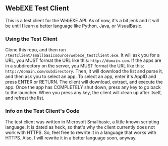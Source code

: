 ## WebEXE Test Client

This is a test client for the WebEXE API. As of now, it's a bit jenk and it will be until I learn a better language like Python, Java, or VisualBasic.

### Using the Test Client

Clone this repo, and then run `/testclient/smallbasicsource/webexe_testclient.exe`. It will ask you for a URL, you MUST format the URL like this: `http://domain.com`. If the apps are in a subdirectory on the server, you MUST format the URL like this: `http://domain.com/subdirectory`. Then, it will download the list and parse it, and then ask you to select an app. To select an app, enter it's AppID and press ENTER or RETURN. The client will download, extract, and execute the app. Once the app has COMPLETELY shut down, press any key to go back to the launcher. When you press any key, the client will clean up after itself, and refrest the list.

### Info on the Test Client's Code

The test client was written in Microsoft Smallbasic, a little known scripting language. It is dated as heck, so that's why the client currently does not work with HTTPS. So, feel free to rewrite it in a language that works with HTTPS. Also, I will rewrite it in a better language soon, anyway.